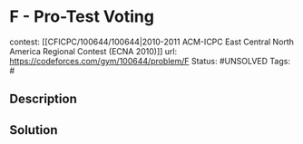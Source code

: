 # F - Pro-Test Voting

contest: [[CFICPC/100644/100644|2010-2011 ACM-ICPC East Central North America Regional Contest (ECNA 2010)]]
url: https://codeforces.com/gym/100644/problem/F
Status: #UNSOLVED
Tags: #

## Description

## Solution

